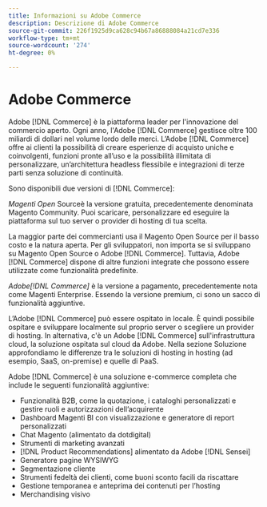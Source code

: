 ```yaml
---
title: Informazioni su Adobe Commerce
description: Descrizione di Adobe Commerce
source-git-commit: 226f1925d9ca628c94b67a86888084a21cd7e336
workflow-type: tm+mt
source-wordcount: '274'
ht-degree: 0%

---
```



# Adobe Commerce

Adobe [!DNL Commerce] è la piattaforma leader per l&#39;innovazione del commercio aperto. Ogni anno, l&#39;Adobe [!DNL Commerce] gestisce oltre 100 miliardi di dollari nel volume lordo delle merci. L’Adobe [!DNL Commerce] offre ai clienti la possibilità di creare esperienze di acquisto uniche e coinvolgenti, funzioni pronte all’uso e la possibilità illimitata di personalizzare, un’architettura headless flessibile e integrazioni di terze parti senza soluzione di continuità.

Sono disponibili due versioni di [!DNL Commerce]:

_Magenti Open_ Sourceè la versione gratuita, precedentemente denominata Magento Community. Puoi scaricare, personalizzare ed eseguire la piattaforma sul tuo server o provider di hosting di tua scelta.

La maggior parte dei commercianti usa il Magento Open Source per il basso costo e la natura aperta. Per gli sviluppatori, non importa se si sviluppano su Magento Open Source o Adobe [!DNL Commerce]. Tuttavia, Adobe [!DNL Commerce] dispone di altre funzioni integrate che possono essere utilizzate come funzionalità predefinite.

_Adobe[!DNL Commerce]_ è la versione a pagamento, precedentemente nota come Magenti Enterprise. Essendo la versione premium, ci sono un sacco di funzionalità aggiuntive.

L’Adobe [!DNL Commerce] può essere ospitato in locale. È quindi possibile ospitare e sviluppare localmente sul proprio server o scegliere un provider di hosting. In alternativa, c&#39;è un Adobe [!DNL Commerce] sull&#39;infrastruttura cloud, la soluzione ospitata sul cloud da Adobe. Nella sezione Soluzione approfondiamo le differenze tra le soluzioni di hosting in hosting (ad esempio, SaaS, on-premise) e quelle di PaaS.

Adobe [!DNL Commerce] è una soluzione e-commerce completa che include le seguenti funzionalità aggiuntive:

- Funzionalità B2B, come la quotazione, i cataloghi personalizzati e gestire ruoli e autorizzazioni dell’acquirente
- Dashboard Magenti BI con visualizzazione e generatore di report personalizzati
- Chat Magento (alimentato da dotdigital)
- Strumenti di marketing avanzati
- [!DNL Product Recommendations] alimentato da Adobe  [!DNL Sensei]
- Generatore pagine WYSIWYG
- Segmentazione cliente
- Strumenti fedeltà dei clienti, come buoni sconto facili da riscattare
- Gestione temporanea e anteprima dei contenuti per l’hosting
- Merchandising visivo
